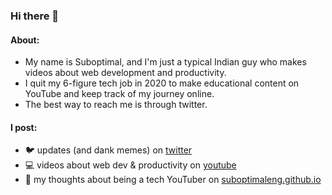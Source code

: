 ### Hi there 👋

#### About:
- My name is Suboptimal, and I'm just a typical Indian guy who makes videos about web development and productivity.
- I quit my 6-figure tech job in 2020 to make educational content on YouTube and keep track of my journey online.
- The best way to reach me is through twitter.

#### I post:
- 🐦 updates (and dank memes) on [twitter](https://twitter.com/SuboptimalEng)
- 💻 videos about web dev & productivity on [youtube](https://youtube.com/SuboptimalEng)
- 📖 my thoughts about being a tech YouTuber on [suboptimaleng.github.io](https://suboptimaleng.github.io)

<!--
**SuboptimalEng/SuboptimalEng** is a ✨ _special_ ✨ repository because its `README.md` (this file) appears on your GitHub profile.

Here are some ideas to get you started:

- 🔭 I’m currently working on ...
- 🌱 I’m currently learning ...
- 👯 I’m looking to collaborate on ...
- 🤔 I’m looking for help with ...
- 💬 Ask me about ...
- 📫 How to reach me: ...
- 😄 Pronouns: ...
- ⚡ Fun fact: ...
-->
